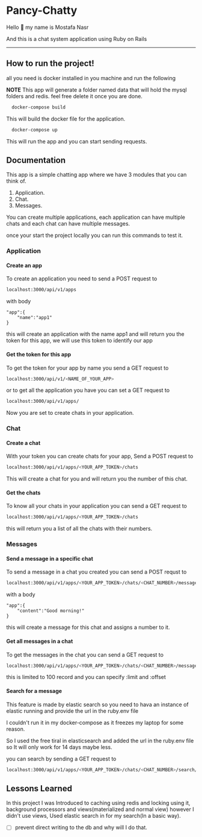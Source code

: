  # Pancy-Chatty 

Hello :wave: my name is Mostafa Nasr

And this is a chat system application using Ruby on Rails

---
## How to run the project!

all you need is docker installed in you machine and run the following

**NOTE**
This app will generate a folder named data that will hold the mysql folders and redis. feel free delete it once you are done.


 
```bash
  docker-compose build
```
This will build the docker file for the application.

```bash
  docker-compose up
```
This will run the app and you can start sending requests.


## Documentation

This app is a simple chatting app where we have 3 modules that you can think
of.
1. Application.
2. Chat.
3. Messages.

You can create multiple applications, each application can have multiple chats
and each chat can have multiple messages.

once your start the project locally you can run this commands to test it.
### Application
#### Create an app

To create an application you need to send a POST request to

```bash
localhost:3000/api/v1/apps
```

with body 

    "app":{
        "name":"app1"
    }


this will create an application with the name app1 and will return you the
token for this app, we will use this token to identify our app

#### Get the token for this app

To get the token for your app by name you send a GET request to
```bash
localhost:3000/api/v1/<NAME_OF_YOUR_APP>
```
or to get all the application you have you can set a GET request to 

```bash
localhost:3000/api/v1/apps/
```


Now you are set to create chats in your application.

### Chat
#### Create a chat

With your token you can create chats for your app, Send a POST request to

```bash
localhost:3000/api/v1/apps/<YOUR_APP_TOKEN>/chats
```
This will create a chat for you and will return you the number of this chat.


#### Get the chats
To know all your chats in your application you can send a GET request to

```bash
localhost:3000/api/v1/apps/<YOUR_APP_TOKEN>/chats
```

this will return you a list of all the chats with their numbers.

### Messages
#### Send a message in a specific chat

To send a message in a chat you created you can send a POST requst to

```bash
localhost:3000/api/v1/apps/<YOUR_APP_TOKEN>/chats/<CHAT_NUMBER>/messages
```
with a body

    "app":{
        "content":"Good morning!"
    }

this will create a message for this chat and assigns a number to it.

#### Get all messages in a chat

To get the messages in the chat you can send a GET request to
```bash
localhost:3000/api/v1/apps/<YOUR_APP_TOKEN>/chats/<CHAT_NUMBER>/messages
```

this is limited to 100 record and you can specify :limit and :offset

#### Search for a message

This feature is made by elastic search so you need to hava an instance of elastic
running and provide the url in the ruby.env file

I couldn't run it in my docker-compose as it freezes my laptop for some reason.

So I used the free tiral in elasticsearch and added the url in the ruby.env file
so It will only work for 14 days maybe less.

you can search by sending a GET request to

```bash
localhost:3000/api/v1/apps/<YOUR_APP_TOKEN>/chats/<CHAT_NUMBER>/search/<SEARCH_KEY>
```

## Lessons Learned

In this project I was Introduced to caching using redis and locking using it, background processors and 
views(materialized and normal view) however I didn't use views,
Used elastic search in for my search(In a basic way).


- [ ] prevent direct writing to the db and why will I do that.


 



